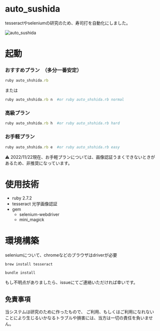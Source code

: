 # auto_sushida

tesseractやseleniumの研究のため、寿司打を自動化にしました。

![auto_sushida](https://user-images.githubusercontent.com/78460152/203343949-b9909116-3207-4b44-b53a-339423e106c0.gif)


# 起動

### おすすめプラン　（多分一番安定）
```ruby
ruby auto_shshida.rb
```
または
```ruby
ruby auto_shshida.rb n  #or ruby auto_shshida.rb normal
```

### 高級プラン
```ruby
ruby auto_shshida.rb h  #or ruby auto_shshida.rb hard
```

### お手軽プラン
```ruby
ruby auto_shshida.rb e  #or ruby auto_shshida.rb easy
```
⚠️ 2022/11/22現在、お手軽プランについては、画像認証うまくできないときがあるため、非推奨になっています。


# 使用技術
- ruby 2.7.2
- tesseract 光学画像認証
- gem
  - selenium-webdriver
  - mini_magick

# 環境構築
seleniumについて、chromeなどのブラウザはdriverが必要

```
brew install tesseract
```

```
bundle install
```

もし不明点がありましたら、issueにてご連絡いただければ幸いです。

## 免責事項

当システムは研究のために作ったもので、
ご利用、もしくはご利用になれないことにより生じるいかなるトラブルや損害には、当方は一切の責任を負いません。
